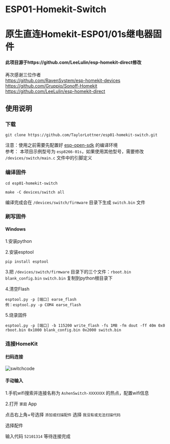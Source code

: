 # ESP01-Homekit-Switch
# 原生直连Homekit-ESP01/01s继电器固件
#### 此项目源于https://github.com/LeeLulin/esp-homekit-direct修改<br>

再次感谢三位作者<br>
https://github.com/RavenSystem/esp-homekit-devices<br>
https://github.com/Gruppio/Sonoff-Homekit<br>
https://github.com/LeeLulin/esp-homekit-direct<br>


## 使用说明
### 下载
    git clone https://github.com/TaylorLottner/esp01-homekit-switch.git
注意：使用之前需要先配置好 [esp-open-sdk](https://github.com/pfalcon/esp-open-sdk) 的编译环境<br>
参考：
本项目示例型号为 `esp8266-01s`，如果使用其他型号，需要修改 `/devices/switch/main.c` 文件中的引脚定义

### 编译固件

    cd esp01-homekit-switch

    make -C devices/switch all

编译完成会在 `/devices/switch/firmware` 目录下生成 `switch.bin` 文件

### 刷写固件
#### Windows
1.安装python<br>

2.安装esptool

    pip install esptool
3.把 `/devices/switch/firmware` 目录下的三个文件：`rboot.bin` `blank_config.bin` `switch.bin` 复制到python根目录下<br>

4.清空Flash

    esptool.py -p [端口] earse_flash
    例：esptool.py -p COM4 earse_flash

5.烧录固件

    esptool.py -p [端口] -b 115200 write_flash -fs 1MB -fm dout -ff 40m 0x0 rboot.bin 0x1000 blank_config.bin 0x2000 switch.bin

### 连接HomeKit

#### 扫码连接
![switchcode](https://cdn.jsdelivr.net/gh/TaylorLottner/esp01-homekit-switch@main/qrcode.svg)

#### 手动输入
1.手机wifi搜索并连接名称为 `AshenSwitch-XXXXXXX` 的热点，配置wifi信息<br>

2.打开 `家庭` App<br>

点击右上角+号选择 `添加或扫描配件` 选择 `我没有或无法扫描代码` <br>

选择配件<br>

输入代码 `52101314` 等待连接完成
